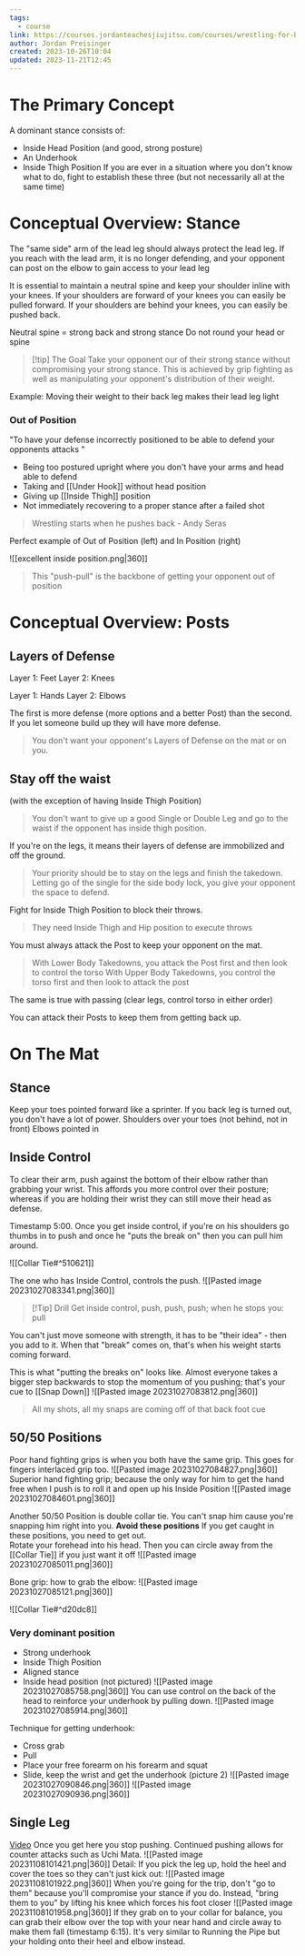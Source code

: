 ```yaml
---
tags:
  - course
link: https://courses.jordanteachesjiujitsu.com/courses/wrestling-for-bjj
author: Jordan Preisinger
created: 2023-10-26T10:04
updated: 2023-11-21T12:45
---
```

# The Primary Concept
A dominant stance consists of:
- Inside Head Position (and good, strong posture)
- An Underhook
- Inside Thigh Position
If you are ever in a situation where you don't know what to do, fight to establish these three (but not necessarily all at the same time)

# Conceptual Overview: Stance
The "same side" arm of the lead leg should always protect the lead leg.
If you reach with the lead arm, it is no longer defending, and your opponent can post on the elbow to gain access to your lead leg

It is essential to maintain a neutral spine and keep your shoulder inline with your knees.  If your shoulders are forward of your knees you can easily be pulled forward.
If your shoulders are behind your knees, you can easily be pushed back.

Neutral spine = strong back and strong stance
Do not round your head or spine

> [!tip] The Goal
Take your opponent our of their strong stance without compromising your strong stance.
This is achieved by grip fighting as well as manipulating your opponent's distribution of their weight.

Example: Moving their weight to their back leg makes their lead leg light

### Out of Position
"To have your defense incorrectly positioned to be able to defend your opponents attacks "
- Being too postured upright where you don't have your arms and head able to defend
- Taking and [[Under Hook]] without head position
- Giving up [[Inside Thigh]] position
- Not immediately recovering to a proper stance after a failed shot

>Wrestling starts when he pushes back
>\- Andy Seras


Perfect example of Out of Position (left) and In Position (right)

![[excellent inside position.png|360]]

> This "push-pull" is the backbone of getting your opponent out of position

# Conceptual Overview: Posts
## Layers of Defense
Layer 1: Feet
Layer 2: Knees

Layer 1: Hands
Layer 2: Elbows

The first is more defense (more options and a better Post) than the second.  If you let someone build up they will have more defense.
> You don't want your opponent's Layers of Defense on the mat or on you.

## Stay off the waist
(with the exception of having Inside Thigh Position)
> You don't want to give up a good Single or Double Leg and go to the waist if the opponent has inside thigh position.  

If you're on the legs, it means their layers of defense are immobilized and off the ground.
>Your priority should be to stay on the legs and finish the takedown.  Letting go of the single for the side body lock, you give your opponent the space to defend.

Fight for Inside Thigh Position to block their throws.
> They need Inside Thigh and Hip position to execute throws

You must always attack the Post to keep your opponent on the mat.

> With Lower Body Takedowns, you attack the Post first and then look to control the torso
> With Upper Body Takedowns, you control the torso first and then look to attack the post

The same is true with passing (clear legs, control torso in either order)

You can attack their Posts to keep them from getting back up.

# On The Mat
## Stance
Keep your toes pointed forward like a sprinter.  If you back leg is turned out, you don't have a lot of power.
Shoulders over your toes (not behind, not in front)
Elbows pointed in

## Inside Control
To clear their arm, push against the bottom of their elbow rather than grabbing your wrist.  This affords you more control over their posture; whereas if you are holding their wrist they can still move their head as defense.

Timestamp 5:00.  Once you get inside control, if you're on his shoulders go thumbs in to push and once he "puts the break on" then you can pull him around.

![[Collar Tie#^510621]]

The one who has Inside Control, controls the push.
![[Pasted image 20231027083341.png|360]]

> [!Tip] Drill 
> Get inside control, push, push, push; when he stops you: pull

You can't just move someone with strength, it has to be "their idea" - then you add to it.  When that "break" comes on, that's when his weight starts coming forward.

This is what "putting the breaks on" looks like.  Almost everyone takes a bigger step backwards to stop the momentum of you pushing; that's your cue to [[Snap Down]]
![[Pasted image 20231027083812.png|360]]
> All my shots, all my snaps are coming off of that back foot cue

## 50/50 Positions

Poor hand fighting grips is when you both have the same grip.  This goes for fingers interlaced grip too.
![[Pasted image 20231027084827.png|360]]
Superior hand fighting grip; because the only way for him to get the hand free when I push is to roll it and open up his Inside Position
![[Pasted image 20231027084601.png|360]]

Another 50/50 Position is double collar tie.  You can't snap him cause you're snapping him right into you.
**Avoid these positions**
If you get caught in these positions, you need to get out.  
Rotate your forehead into his head.  Then you can circle away from the [[Collar Tie]] if you just want it off
![[Pasted image 20231027085011.png|360]]

Bone grip: how to grab the elbow:
![[Pasted image 20231027085121.png|360]]

![[Collar Tie#^d20dc8]]

### Very dominant position
- Strong underhook
- Inside Thigh Position
- Aligned stance
- Inside head position (not pictured)
![[Pasted image 20231027085758.png|360]]
You can use control on the back of the head to reinforce your underhook by pulling down.
![[Pasted image 20231027085914.png|360]]

Technique for getting underhook:
- Cross grab
- Pull
- Place your free forearm on his forearm and squat
- Slide, keep the wrist and get the underhook (picture 2)
![[Pasted image 20231027090846.png|360]]
![[Pasted image 20231027090936.png|360]]
## Single Leg
[Video](https://courses.jordanteachesjiujitsu.com/courses/take/wrestling-for-bjj/lessons/49632828-outside-single-leg-finishing-mechanics)
Once you get here you stop pushing.  Continued pushing allows for counter attacks such as Uchi Mata.
![[Pasted image 20231108101421.png|360]]
Detail: If you pick the leg up, hold the heel and cover the toes so they can't just kick out:
![[Pasted image 20231108101922.png|360]]
When you're going for the trip, don't "go to them" because you'll compromise your stance if you do. Instead, "bring them to you" by lifting his knee which forces his foot closer
![[Pasted image 20231108101958.png|360]]
If they grab on to your collar for balance, you can grab their elbow over the top with your near hand and circle away to make them fall (timestamp 6:15).  It's very similar to Running the Pipe but your holding onto their heel and elbow instead.